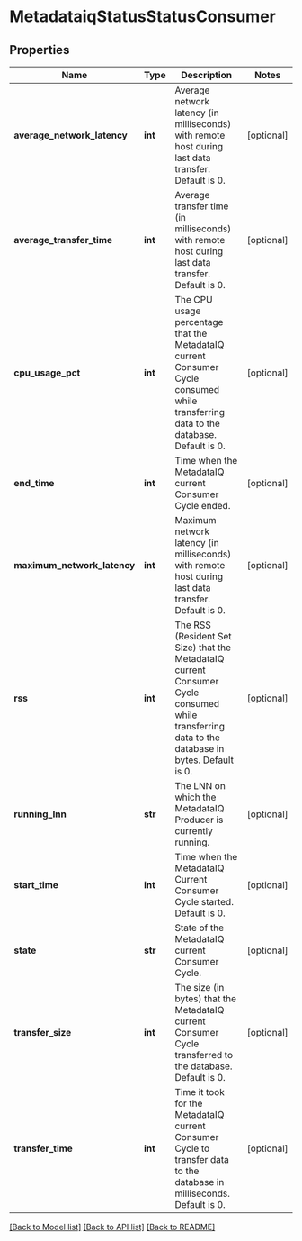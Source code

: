# MetadataiqStatusStatusConsumer

## Properties
Name | Type | Description | Notes
------------ | ------------- | ------------- | -------------
**average_network_latency** | **int** | Average network latency (in milliseconds) with remote host during last data transfer. Default is 0. | [optional] 
**average_transfer_time** | **int** | Average transfer time (in milliseconds) with remote host during last data transfer. Default is 0. | [optional] 
**cpu_usage_pct** | **int** | The CPU usage percentage that the MetadataIQ current Consumer Cycle consumed while transferring data to the database. Default is 0. | [optional] 
**end_time** | **int** | Time when the MetadataIQ current Consumer Cycle ended.  | [optional] 
**maximum_network_latency** | **int** | Maximum network latency (in milliseconds) with remote host during last data transfer. Default is 0. | [optional] 
**rss** | **int** | The RSS (Resident Set Size) that the MetadataIQ current Consumer Cycle consumed while transferring data to the database in bytes. Default is 0. | [optional] 
**running_lnn** | **str** | The LNN on which the MetadataIQ Producer is currently running. | [optional] 
**start_time** | **int** | Time when the MetadataIQ Current Consumer Cycle started. Default is 0. | [optional] 
**state** | **str** | State of the MetadataIQ current Consumer Cycle. | [optional] 
**transfer_size** | **int** | The size (in bytes) that the MetadataIQ current Consumer Cycle transferred to the database. Default is 0. | [optional] 
**transfer_time** | **int** | Time it took for the MetadataIQ current Consumer Cycle to transfer data to the database in milliseconds. Default is 0. | [optional] 

[[Back to Model list]](../README.md#documentation-for-models) [[Back to API list]](../README.md#documentation-for-api-endpoints) [[Back to README]](../README.md)


